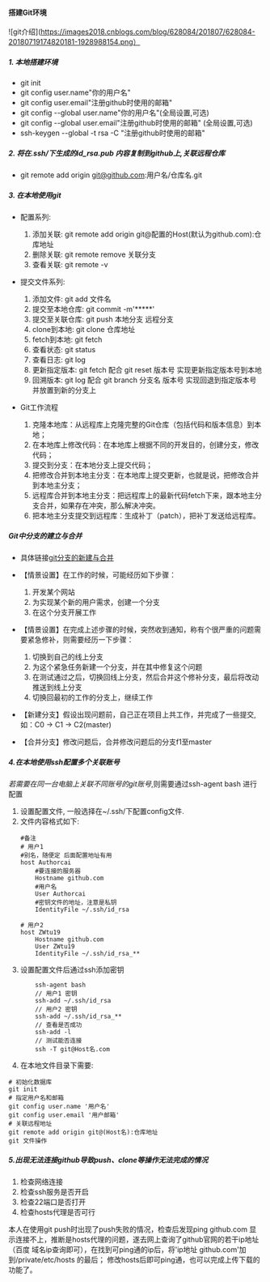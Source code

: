 #### 搭建Git环境
![git介绍](https://images2018.cnblogs.com/blog/628084/201807/628084-20180719174820181-1928988154.png）

##### 1. 本地搭建环境
* git init   
* git config user.name"你的用户名"
* git config user.email"注册github时使用的邮箱"
* git config --global user.name"你的用户名"(全局设置,可选)
* git config --global user.email"注册github时使用的邮箱" (全局设置,可选)
* ssh-keygen --global -t rsa -C "注册github时使用的邮箱"

##### 2. 将在.ssh/下生成的id_rsa.pub 内容复制到github上,关联远程仓库
* git remote add origin git@github.com:用户名/仓库名.git

##### 3. 在本地使用git
* 配置系列:
    1. 添加关联: git remote add origin git@配置的Host(默认为github.com):仓库地址
    2. 删除关联: git remote remove 关联分支
    3. 查看关联: git remote -v 
    
* 提交文件系列:
    1. 添加文件: git add 文件名
    2. 提交至本地仓库: git commit -m'*****'
    3. 提交至关联仓库: git push 本地分支 远程分支
    4. clone到本地: git clone 仓库地址
    5. fetch到本地: git fetch
    6. 查看状态: git status
    7. 查看日志: git log
    8. 更新指定版本: git fetch 配合 git reset 版本号 实现更新指定版本号到本地  
    9. 回溯版本: git log 配合 git branch 分支名 版本号 实现回退到指定版本号并放置到新的分支上  

* Git工作流程  
	1. 克隆本地库：从远程库上克隆完整的Git仓库（包括代码和版本信息）到本地； 
	2. 在本地库上修改代码：在本地库上根据不同的开发目的，创建分支，修改代码；  
	3. 提交到分支：在本地分支上提交代码；  
	4. 把修改合并到本地主分支：在本地库上提交更新，也就是说，把修改合并到本地主分支；  
	5. 远程库合并到本地主分支：把远程库上的最新代码fetch下来，跟本地主分支合并，如果存在冲突，那么解决冲突。  
	6. 把本地主分支提交到远程库：生成补丁（patch），把补丁发送给远程库。  

##### Git中分支的建立与合并
* 具体链接[git分支的新建与合并](https://git-scm.com/book/zh/v2/Git-%E5%88%86%E6%94%AF-%E5%88%86%E6%94%AF%E7%9A%84%E6%96%B0%E5%BB%BA%E4%B8%8E%E5%90%88%E5%B9%B6)
* 【情景设置】在工作的时候，可能经历如下步骤：
	1. 开发某个网站
	2. 为实现某个新的用户需求，创建一个分支
	3. 在这个分支开展工作

* 【情景设置】在完成上述步骤的时候，突然收到通知，称有个很严重的问题需要紧急修补，则需要经历一下步骤：
	1. 切换到自己的线上分支
	2. 为这个紧急任务新建一个分支，并在其中修复这个问题
	3. 在测试通过之后，切换回线上分支，然后合并这个修补分支，最后将改动推送到线上分支
	4. 切换回最初的工作的分支上，继续工作

* 【新建分支】假设出现问题前，自己正在项目上共工作，并完成了一些提交,如：C0 -> C1 -> C2(master)
* 【合并分支】修改问题后，合并修改问题后的分支f1至master


##### 4.在本地使用ssh配置多个关联账号
_若需要在同一台电脑上关联不同账号的git账号_,则需要通过ssh-agent bash 进行配置  
1. 设置配置文件, 一般选择在~/.ssh/下配置config文件.  
2. 文件内容格式如下:  
    ```shell script
    #备注
    # 用户1
    #别名，随便定 后面配置地址有用
    host Authorcai  
        #要连接的服务器 
        Hostname github.com
        #用户名
        User Authorcai
        #密钥文件的地址，注意是私钥
        IdentityFile ~/.ssh/id_rsa 
    
    # 用户2
    host ZWtu19
        Hostname github.com
        User ZWtu19
        IdentityFile ~/.ssh/id_rsa_**
    ```  
3. 设置配置文件后通过ssh添加密钥  
    ```shell script
        ssh-agent bash
        // 用户1 密钥
        ssh-add ~/.ssh/id_rsa
        // 用户2 密钥
        ssh-add ~/.ssh/id_rsa_**
        // 查看是否成功
        ssh-add -l
        // 测试能否连接
        ssh -T git@Host名.com
    ```
4. 在本地文件目录下需要:  
```shell script
# 初始化数据库
git init 
# 指定用户名和邮箱
git config user.name '用户名'
git config user.email '用户邮箱'
# 关联远程地址
git remote add origin git@(Host名):仓库地址
git 文件操作
```

##### 5.出现无法连接github导致push、clone等操作无法完成的情况

1. 检查网络连接  
2. 检查ssh服务是否开启  
3. 检查22端口是否打开  
4. 检查hosts代理是否可行  

本人在使用git push时出现了push失败的情况，检查后发现ping github.com 显示连接不上，推断是hosts代理的问题，遂去网上查询了github官网的若干ip地址  
（百度 域名ip查询即可），在找到可ping通的ip后，将'ip地址  github.com'加到/private/etc/hosts 的最后；
修改hosts后即可ping通，也可以完成上传下载的功能了。

